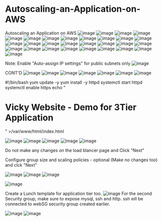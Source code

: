 # Autoscaling-an-Application-on-AWS
Autoscaling an Application on AWS
![image](https://user-images.githubusercontent.com/99332618/233861905-9a27cbc6-eb8e-498c-b8fc-104e69128c60.png)
![image](https://user-images.githubusercontent.com/99332618/233861950-64949d12-d021-41f4-b800-aa0a108fd384.png)
![image](https://user-images.githubusercontent.com/99332618/233862834-1cb37b88-169d-4b24-8eb0-6d885dd0479b.png)
![image](https://user-images.githubusercontent.com/99332618/233862883-17d1f4f9-60f1-4078-a35b-bd18236c7f48.png)
![image](https://user-images.githubusercontent.com/99332618/233862998-b715d632-bbe6-4e30-b650-674868b60fb6.png)
![image](https://user-images.githubusercontent.com/99332618/233864290-2a02199a-e806-4ba6-9709-ae0b83a2e6f9.png)
![image](https://user-images.githubusercontent.com/99332618/233864332-42823069-aa28-4bb5-a75c-e686d4595a22.png)
![image](https://user-images.githubusercontent.com/99332618/233864388-bc2bd659-8ed8-43f3-aaf7-5d10b067bd8b.png)
![image](https://user-images.githubusercontent.com/99332618/233864441-dc653b0a-cb6f-43ca-9d2e-3eadda9a055a.png)
![image](https://user-images.githubusercontent.com/99332618/233864658-6896d51c-b139-406d-9b2a-d6c7e66b297a.png)
![image](https://user-images.githubusercontent.com/99332618/233864701-ed7be1ed-8d6a-4ef8-b013-26dbadd3f959.png)
![image](https://user-images.githubusercontent.com/99332618/233864745-682f8650-ee56-42a2-9000-09a2528da22c.png)
![image](https://user-images.githubusercontent.com/99332618/233865061-fb160513-8ba0-464f-b89c-a47ff2976a7f.png)
![image](https://user-images.githubusercontent.com/99332618/233865244-82af0a8c-a763-4f7a-bcf0-9f774900e1e7.png)
![image](https://user-images.githubusercontent.com/99332618/233865379-d52bc770-9521-4fd1-9312-62f6a81405de.png)
![image](https://user-images.githubusercontent.com/99332618/233865799-ecbee919-cc6c-42d2-92e4-83c0ad87fde8.png)
![image](https://user-images.githubusercontent.com/99332618/233865876-b835538c-bfe9-4178-8efb-204da08c5b16.png)
![image](https://user-images.githubusercontent.com/99332618/233865912-0974fa6c-bdb0-411a-95d2-da093eeac7d4.png)
![image](https://user-images.githubusercontent.com/99332618/233865946-27d2ed11-3f0f-4519-b3d2-4ce944700f42.png)
![image](https://user-images.githubusercontent.com/99332618/233866025-62beda01-4d06-4837-a027-0556b605ace0.png)
![image](https://user-images.githubusercontent.com/99332618/233866114-90d11298-1007-4c96-a7ee-9a156b5efbbd.png)
![image](https://user-images.githubusercontent.com/99332618/233866176-59277bbf-4379-4acf-9133-beeb7f787f21.png)
![image](https://user-images.githubusercontent.com/99332618/233866273-47ba6d46-2f65-49e6-93f9-2008db2ffdc4.png)
![image](https://user-images.githubusercontent.com/99332618/233866299-dd134182-7685-4cde-97c3-d3d12d46d49a.png)
![image](https://user-images.githubusercontent.com/99332618/233866342-fb3de414-8be8-42e2-be70-c33ef5623270.png)
![image](https://user-images.githubusercontent.com/99332618/233866541-5bbc2c7b-aee0-4858-b98c-ecc23a4d58b8.png)
![image](https://user-images.githubusercontent.com/99332618/233866630-ad2643ed-8658-4c87-9c3c-8a4b86bfea28.png)
![image](https://user-images.githubusercontent.com/99332618/233948076-9b988b3e-029c-44bc-b2ef-70f0db0be2a1.png)
![image](https://user-images.githubusercontent.com/99332618/233948232-5eca3c6b-3c95-4bbf-8f35-282e2ccb603e.png)

Note: Enable "Auto-assign IP settings" for public subnets only
![image](https://user-images.githubusercontent.com/99332618/233948342-8ca43100-82b8-4337-996e-5c6e070fb034.png)

CONT'D
![image](https://user-images.githubusercontent.com/99332618/233948925-74c1ef11-49ce-4372-b641-0c7c3de2fac3.png)
![image](https://user-images.githubusercontent.com/99332618/233950544-89ec8c38-e920-45bf-bca1-4d10e01e35b4.png)
![image](https://user-images.githubusercontent.com/99332618/233950610-7dc28520-f306-4d12-9104-689770628a3d.png)
![image](https://user-images.githubusercontent.com/99332618/233950695-b8914f54-e994-4207-b175-7aa2c0019bc2.png)
![image](https://user-images.githubusercontent.com/99332618/233950787-af0a9beb-3b1b-4f25-b2ce-4b025c9b9f5f.png)
![image](https://user-images.githubusercontent.com/99332618/233950860-283f80ca-a0fc-4393-9c52-93d544ab6e79.png)
![image](https://user-images.githubusercontent.com/99332618/233950999-c87b8d7f-7faf-4fe0-a99a-7132c5b3b49a.png)

#!/bin/bash
yum update -y
yum install -y httpd
systemctl start httpd
systemctl enable https
echo "<html><body><h1>Vicky Website - Demo for 3Tier Application</h1></body></html>" >/var/www/html/index.html

![image](https://user-images.githubusercontent.com/99332618/233951289-ed1215e4-7536-46e1-9308-3f1e7f7e10db.png)
![image](https://user-images.githubusercontent.com/99332618/233951779-ac4bff2d-e8f4-4bf4-9451-d1438d30878b.png)
![image](https://user-images.githubusercontent.com/99332618/233951836-10c9bff7-c792-45da-bd7b-8eade0d3c34c.png)
![image](https://user-images.githubusercontent.com/99332618/233952269-1c33d895-82f7-4ef0-aa32-0b3f9c9cb43c.png)
![image](https://user-images.githubusercontent.com/99332618/233952424-15ecea6a-b8af-441a-96b3-527ef021b3b5.png)

Do not make any changes on the load blancer page and Click "Next"

Configure group size and scaling policies - optional (Make no changes too) and clck "Next"

![image](https://user-images.githubusercontent.com/99332618/233953537-27f5446b-1b06-4304-98ca-8a56575ff7f2.png)
![image](https://user-images.githubusercontent.com/99332618/233953627-f25a7fdb-76f0-4060-92fe-6096f48473ce.png)
![image](https://user-images.githubusercontent.com/99332618/233954010-9c1a720b-1861-4714-9cdb-b5095d103c36.png)

![image](https://user-images.githubusercontent.com/99332618/233954475-1389b771-99c3-40b4-ab2c-1387ab0241dc.png)

Create a Lunch template for application tier too.
![image](https://user-images.githubusercontent.com/99332618/233966885-e85c7e81-fa0c-4a5e-bc76-92be8bcb840f.png)
For the second Security group, make sure to expose mysql, ssh and http. ssh eill be connected to webSG security group created earlier.

![image](https://user-images.githubusercontent.com/99332618/233967509-9ae4aef8-ec32-4e19-9998-8248eba2c33c.png)
![image](https://user-images.githubusercontent.com/99332618/233968083-0728c074-7fdb-49de-ba46-025aaabf783f.png)


